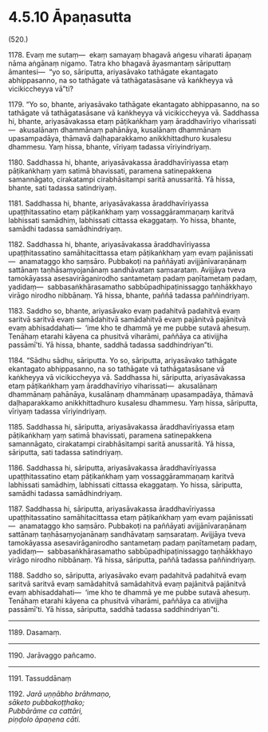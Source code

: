 # 4.5.10 Āpaṇasutta

(520.)

1178\. Evaṃ me sutaṃ—  ekaṃ samayaṃ bhagavā aṅgesu viharati āpaṇaṃ nāma aṅgānaṃ nigamo. Tatra kho bhagavā āyasmantaṃ sāriputtaṃ āmantesi—  “yo so, sāriputta, ariyasāvako tathāgate ekantagato abhippasanno, na so tathāgate vā tathāgatasāsane vā kaṅkheyya vā vicikiccheyya vā”ti?

1179\. “Yo so, bhante, ariyasāvako tathāgate ekantagato abhippasanno, na so tathāgate vā tathāgatasāsane vā kaṅkheyya vā vicikiccheyya vā. Saddhassa hi, bhante, ariyasāvakassa etaṃ pāṭikaṅkhaṃ yaṃ āraddhavīriyo viharissati—  akusalānaṃ dhammānaṃ pahānāya, kusalānaṃ dhammānaṃ upasampadāya, thāmavā daḷhaparakkamo anikkhittadhuro kusalesu dhammesu. Yaṃ hissa, bhante, vīriyaṃ tadassa vīriyindriyaṃ.

1180\. Saddhassa hi, bhante, ariyasāvakassa āraddhavīriyassa etaṃ pāṭikaṅkhaṃ yaṃ satimā bhavissati, paramena satinepakkena samannāgato, cirakatampi cirabhāsitampi saritā anussaritā. Yā hissa, bhante, sati tadassa satindriyaṃ.

1181\. Saddhassa hi, bhante, ariyasāvakassa āraddhavīriyassa upaṭṭhitassatino etaṃ pāṭikaṅkhaṃ yaṃ vossaggārammaṇaṃ karitvā labhissati samādhiṃ, labhissati cittassa ekaggataṃ. Yo hissa, bhante, samādhi tadassa samādhindriyaṃ.

1182\. Saddhassa hi, bhante, ariyasāvakassa āraddhavīriyassa upaṭṭhitassatino samāhitacittassa etaṃ pāṭikaṅkhaṃ yaṃ evaṃ pajānissati—  anamataggo kho saṃsāro. Pubbakoṭi na paññāyati avijjānīvaraṇānaṃ sattānaṃ taṇhāsaṃyojanānaṃ sandhāvataṃ saṃsarataṃ. Avijjāya tveva tamokāyassa asesavirāganirodho santametaṃ padaṃ paṇītametaṃ padaṃ, yadidaṃ—  sabbasaṅkhārasamatho sabbūpadhipaṭinissaggo taṇhākkhayo virāgo nirodho nibbānaṃ. Yā hissa, bhante, paññā tadassa paññindriyaṃ.

1183\. Saddho so, bhante, ariyasāvako evaṃ padahitvā padahitvā evaṃ saritvā saritvā evaṃ samādahitvā samādahitvā evaṃ pajānitvā pajānitvā evaṃ abhisaddahati—  ‘ime kho te dhammā ye me pubbe sutavā ahesuṃ. Tenāhaṃ etarahi kāyena ca phusitvā viharāmi, paññāya ca ativijjha passāmī’ti. Yā hissa, bhante, saddhā tadassa saddhindriyan”ti.

1184\. “Sādhu sādhu, sāriputta. Yo so, sāriputta, ariyasāvako tathāgate ekantagato abhippasanno, na so tathāgate vā tathāgatasāsane vā kaṅkheyya vā vicikiccheyya vā. Saddhassa hi, sāriputta, ariyasāvakassa etaṃ pāṭikaṅkhaṃ yaṃ āraddhavīriyo viharissati—  akusalānaṃ dhammānaṃ pahānāya, kusalānaṃ dhammānaṃ upasampadāya, thāmavā daḷhaparakkamo anikkhittadhuro kusalesu dhammesu. Yaṃ hissa, sāriputta, vīriyaṃ tadassa vīriyindriyaṃ.

1185\. Saddhassa hi, sāriputta, ariyasāvakassa āraddhavīriyassa etaṃ pāṭikaṅkhaṃ yaṃ satimā bhavissati, paramena satinepakkena samannāgato, cirakatampi cirabhāsitampi saritā anussaritā. Yā hissa, sāriputta, sati tadassa satindriyaṃ.

1186\. Saddhassa hi, sāriputta, ariyasāvakassa āraddhavīriyassa upaṭṭhitassatino etaṃ pāṭikaṅkhaṃ yaṃ vossaggārammaṇaṃ karitvā labhissati samādhiṃ, labhissati cittassa ekaggataṃ. Yo hissa, sāriputta, samādhi tadassa samādhindriyaṃ.

1187\. Saddhassa hi, sāriputta, ariyasāvakassa āraddhavīriyassa upaṭṭhitassatino samāhitacittassa etaṃ pāṭikaṅkhaṃ yaṃ evaṃ pajānissati—  anamataggo kho saṃsāro. Pubbakoṭi na paññāyati avijjānīvaraṇānaṃ sattānaṃ taṇhāsaṃyojanānaṃ sandhāvataṃ saṃsarataṃ. Avijjāya tveva tamokāyassa asesavirāganirodho santametaṃ padaṃ paṇītametaṃ padaṃ, yadidaṃ—  sabbasaṅkhārasamatho sabbūpadhipaṭinissaggo taṇhākkhayo virāgo nirodho nibbānaṃ. Yā hissa, sāriputta, paññā tadassa paññindriyaṃ.

1188\. Saddho so, sāriputta, ariyasāvako evaṃ padahitvā padahitvā evaṃ saritvā saritvā evaṃ samādahitvā samādahitvā evaṃ pajānitvā pajānitvā evaṃ abhisaddahati—  ‘ime kho te dhammā ye me pubbe sutavā ahesuṃ. Tenāhaṃ etarahi kāyena ca phusitvā viharāmi, paññāya ca ativijjha passāmī’ti. Yā hissa, sāriputta, saddhā tadassa saddhindriyan”ti.

---

1189\. Dasamaṃ.

---

1190\. Jarāvaggo pañcamo.

---

1191\. Tassuddānaṃ

1192\. _Jarā uṇṇābho brāhmaṇo,_  
_sāketo pubbakoṭṭhako;_  
_Pubbārāme ca cattāri,_  
_piṇḍolo āpaṇena cāti._
